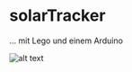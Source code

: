 # solarTracker
... mit Lego und einem Arduino

![alt text]([http://url/to/img.png](https://jooinn.com/images/lonely-tree-reflection-3.jpg))
